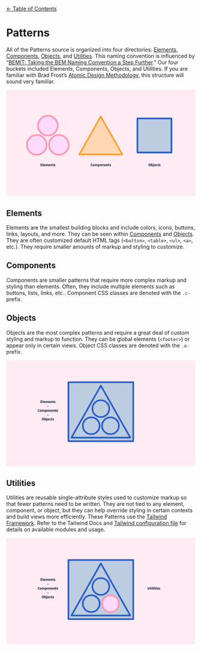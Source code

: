 [← Table of Contents](../docs.md#table-of-contents)

# Patterns

All of the Patterns source is organized into four directories: [Elements](#elements), [Components](#components), [Objects](#objects), and [Utilities](#utilities). This naming convention is influenced by “[BEMIT: Taking the BEM Naming Convention a Step Further](https://csswizardry.com/2015/08/bemit-taking-the-bem-naming-convention-a-step-further/).” Our four buckets included Elements, Components, Objects, and Utilities. If you are familiar with Brad Frost’s [Atomic Design Methodology](http://atomicdesign.bradfrost.com/chapter-2/), this structure will sound very familiar.

![Elements, Components, Objects](./images/naming-01.png)

## Elements

Elements are the smallest building blocks and include colors, icons, buttons, links, layouts, and more. They can be seen within [Components](#components) and [Objects](#objects). They are often customized default HTML tags (`<button>`,  `<table>`, `<ul>`, `<a>`, etc.). They require smaller amounts of markup and styling to customize.

## Components

Components are smaller patterns that require more complex markup and styling than elements. Often, they include multiple elements such as buttons, lists, links, etc.. Component CSS classes are denoted with the `.c-` prefix.

## Objects

Objects are the most complex patterns and require a great deal of custom styling and markup to function. They can be global elements (`<footer>`) or appear only in certain views. Object CSS classes are denoted with the `.o-` prefix.

![Elements and Components within Objects](./images/naming-02.png)

## Utilities

Utilities are reusable single-attribute styles used to customize markup so that fewer patterns need to be written. They are not tied to any element, component, or object, but they can help override styling in certain contexts and build views more efficiently. These Patterns use the [Tailwind Framework](https://tailwindcss.com/). Refer to the Tailwind Docs and [Tailwind configuration file](https://github.com/CityOfNewYork/nyco-patterns-framework/blob/master/config/tailwind.js) for details on available modules and usage.

![Utilities](./images/naming-03.png)
